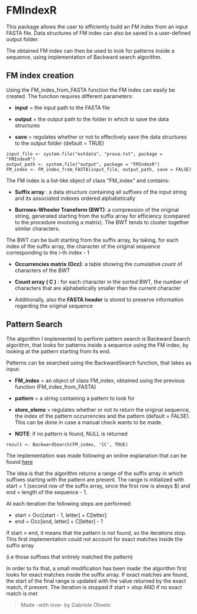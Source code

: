 ﻿# FMIndexR

This package allows the user to efficiently build an FM index from an input FASTA file. Data structures of FM index can also be saved in a user-defined output folder.

The obtained FM index can then be used to look for patterns inside a sequence, using implementation of Backward search algorithm.

## FM index creation

Using the FM_index_from_FASTA function the FM index 
can easily be created. The function requires different parameters:

-   **input** = the input path to the FASTA file

-   **output** = the output path to the folder in which to save the data structures

-   **save** = regulates whether or not to effectively save the data structures to the output folder (default = TRUE)

```
input_file <- system.file("extdata", "prova.txt", package = "FMIndexR")
output_path <- system.file("output", package = "FMIndexR")
FM_index <- FM_index_from_FASTA(input_file, output_path, save = FALSE)
```

The FM index is a list-like object of class "FM_index" and contains:

-   **Suffix array** : a data structure containing all suffixes of the input string and its associated indexes ordered alphabetically

-   **Burrows-Wheeler Transform (BWT)**: a compression of the original string, generated starting from the suffix array 
for efficiency (compared to the procedure involving a matrix). 
The BWT tends to cluster together similar characters.

The BWT can be built starting from the suffix array, by taking, for each index of the suffix array, the character of the original sequence corresponding to the i-th index - 1

-   **Occurrencies matrix (Occ)**: a table showing the cumulative count of characters of the BWT

-   **Count array ( C )** : for each character in the sorted BWT, the number of characters that are alphabetically smaller than the current character

-   Additionally, also the **FASTA header** is stored 
        to preserve information regarding the original sequence

## Pattern Search

The algorithm I implemented to perform pattern search is 
    Backward Search algorithm, that looks for patterns inside a sequence  using the FM index, by looking at the pattern starting from its end.

Patterns can be searched using the BackwardSearch function, that takes as input:

-   **FM_index** = an object of class FM_index, obtained using the previous function (FM_index_from_FASTA)

-   **pattern** = a string containing a pattern to look for

-   **store_elems** = regulates whether or not to return the original sequence, the index of the pattern occurrencies and the pattern (default = FALSE). This can be done in case a manual check wants to be made.

-   **NOTE**: if no pattern is found, NULL is returned

```{r}
result <- BackwardSearch(FM_index, 'CC', TRUE)
```
The implementation was made following an online explanation that can be found [here](https://tinyurl.com/bwt-reference)

The idea is that the algorithm returns a range of the suffix array in which suffixes starting with the pattern are present. 
The range is initialized with start = 1 (second row of the suffix array, since the first row is always \$) and end = length of the sequence - 1.

At each iteration the following steps are performed:

-   start = Occ[start - 1, letter] + C[letter]
-   end = Occ[end, letter] + C[letter] - 1

If start \> end, it means that the pattern is not found, so the iterations stop. This first implementation could not account for exact matches inside the suffix array 

(i.e those suffixes that entirely matched the pattern) 

In order to fix that, a small modification has been made: the algorithm first looks for exact matches inside the suffix array. 
If exact matches are found, the start of the final range is updated with the value returned by the exact match, if present. The iteration is stopped if start \> stop AND if no exact match is met

>Made -with love- by Gabriele Oliveto
